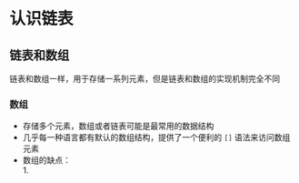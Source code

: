 # 认识链表
## 链表和数组
链表和数组一样，用于存储一系列元素，但是链表和数组的实现机制完全不同
### 数组
- 存储多个元素，数组或者链表可能是最常用的数据结构
- 几乎每一种语言都有默认的数组结构，提供了一个便利的 `[]` 语法来访问数组元素
- 数组的缺点：   
   1. 
